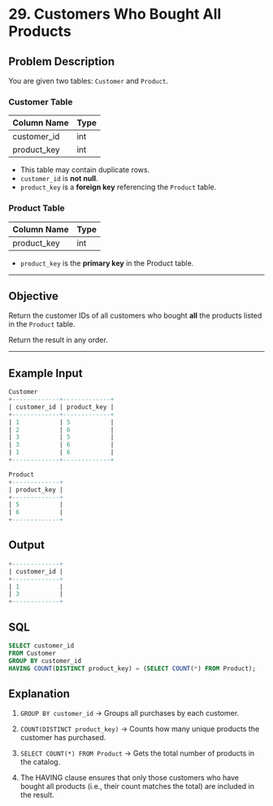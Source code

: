 # 29. Customers Who Bought All Products

## Problem Description

You are given two tables: `Customer` and `Product`.

### Customer Table

| Column Name  | Type |
|--------------|------|
| customer_id  | int  |
| product_key  | int  |

- This table may contain duplicate rows.
- `customer_id` is **not null**.
- `product_key` is a **foreign key** referencing the `Product` table.

### Product Table

| Column Name  | Type |
|--------------|------|
| product_key  | int  |

- `product_key` is the **primary key** in the Product table.

---

## Objective

Return the customer IDs of all customers who bought **all** the products listed in the `Product` table.

Return the result in any order.

---

## Example Input

```sql
Customer
+-------------+-------------+
| customer_id | product_key |
+-------------+-------------+
| 1           | 5           |
| 2           | 6           |
| 3           | 5           |
| 3           | 6           |
| 1           | 6           |
+-------------+-------------+

Product
+-------------+
| product_key |
+-------------+
| 5           |
| 6           |
+-------------+
```
## Output
```sql
+-------------+
| customer_id |
+-------------+
| 1           |
| 3           |
+-------------+
```

## SQL
```sql
SELECT customer_id
FROM Customer
GROUP BY customer_id
HAVING COUNT(DISTINCT product_key) = (SELECT COUNT(*) FROM Product);
```
## Explanation
1. ```GROUP BY customer_id```
→ Groups all purchases by each customer.

2. ```COUNT(DISTINCT product_key)```
→ Counts how many unique products the customer has purchased.

3. ```SELECT COUNT(*) FROM Product```
→ Gets the total number of products in the catalog.<br>
4. The HAVING clause ensures that only those customers who have bought all products (i.e., their count matches the total) are included in the result.
